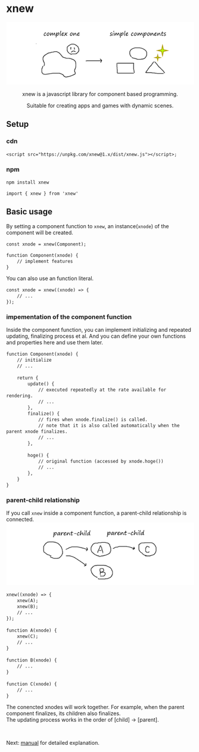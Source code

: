 # xnew
![](introduction.png)  
<center>
<p>xnew is a javascript library for component based programming.</p>
<p>Suitable for creating apps and games with dynamic scenes.</p>
</center>

## Setup
### cdn
```
<script src="https://unpkg.com/xnew@1.x/dist/xnew.js"></script>;
```

### npm
```
npm install xnew
```
```
import { xnew } from 'xnew'
```
## Basic usage
By setting a component function to `xnew`, an instance(`xnode`) of the component will be created.  
```
const xnode = xnew(Component);    
```
```
function Component(xnode) {
    // implement features
}
```

You can also use an function literal.  
```
const xnode = xnew((xnode) => {
    // ...
});
```
### impementation of the component function
Inside the component function, you can implement initializing and repeated updating, finalizing process et al. 
And you can define your own functions and properties here and use them later.  
```
function Component(xnode) {
    // initialize
    // ...

    return {
        update() {
            // executed repeatedly at the rate available for rendering.
            // ...
        },
        finalize() {
            // fires when xnode.finalize() is called.
            // note that it is also called automatically when the parent xnode finalizes.
            // ...
        },

        hoge() {
            // original function (accessed by xnode.hoge())
            // ...
        },
    }
}
```
### parent-child relationship
If you call `xnew` inside a component function, a parent-child relationship is connected.
![](parent-child.png)
```
xnew((xnode) => {
    xnew(A);
    xnew(B);
    // ...
});

function A(xnode) {
    xnew(C);
    // ...
}

function B(xnode) {
    // ...
}

function C(xnode) {
    // ...
}
```
The conencted xnodes will work together.
For example, when the parent component finalizes, its children also finalizes.   
The updating process works in the order of [child] -> [parent].

<br>

Next: [manual](#manual) for detailed explanation.
